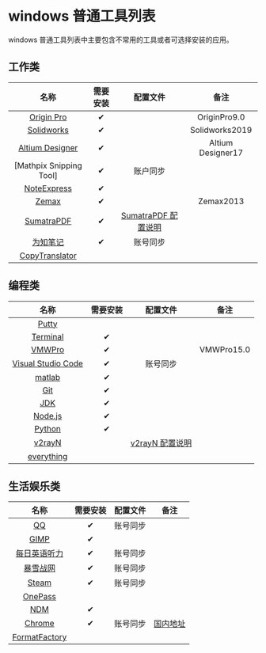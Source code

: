 # windows 普通工具列表

windows 普通工具列表中主要包含不常用的工具或者可选择安装的应用。

## 工作类

|          名称           | 需要安装 |       配置文件        |       备注        |
| :---------------------: | :------: | :-------------------: | :---------------: |
|      [Origin Pro]       |    ✔     |                       |   OriginPro9.0    |
|      [Solidworks]       |    ✔     |                       |  Solidworks2019   |
|    [Altium Designer]    |    ✔     |                       | Altium Designer17 |
| [Mathpix Snipping Tool] |    ✔     |       账户同步        |                   |
|      [NoteExpress]      |    ✔     |                       |                   |
|         [Zemax]         |    ✔     |                       |     Zemax2013     |
|      [SumatraPDF]       |    ✔     | [SumatraPDF 配置说明] |                   |
|       [为知笔记]        |    ✔     |       账号同步        |                   |
|    [CopyTranslator]     |          |                       |                   |

[origin pro]: https://www.originlab.com/index.aspx?%20go=DOWNLOADS/OriginEvaluation
[solidworks]: https://www.solidworks.com.cn/sw/support/downloads.htm
[altium designer]: https://www.altium.com/altium-designer/
[mathpix]: https://mathpix.com/
[noteexpress]: http://www.inoteexpress.com/aegean/index.php/home/ne/index.html
[zemax]: https://www.zemax.com/
[sumatrapdf]: https://www.sumatrapdfreader.org/download-free-pdf-viewer.html
[sumatrapdf 配置说明]: https://github.com/yi-Xu-0100/Application-Lists/tree/master/
[为知笔记]: https://www.wiz.cn/zh-cn/Configuration#sumatrapdftxt
[copytranslator]: https://copytranslator.github.io/download/

## 编程类

|         名称         | 需要安装 |     配置文件      |    备注    |
| :------------------: | :------: | :---------------: | :--------: |
|       [Putty]        |          |                   |            |
|      [Terminal]      |    ✔     |                   |            |
|       [VMWPro]       |    ✔     |                   | VMWPro15.0 |
| [Visual Studio Code] |    ✔     |     账号同步      |            |
|       [matlab]       |    ✔     |                   |            |
|        [Git]         |    ✔     |                   |            |
|        [JDK]         |    ✔     |                   |            |
|      [Node.js]       |    ✔     |                   |            |
|       [Python]       |    ✔     |                   |            |
|       [v2rayN]       |          | [v2rayN 配置说明] |            |
|     [everything]     |          |                   |            |

[putty]: https://www.putty.org/
[terminal]: https://www.microsoft.com/zh-cn/p/windows-terminal/9n0dx20hk701
[vmwpro]: https://www.vmware.com/products/workstation-pro/workstation-pro-evaluation.html
[visual studio code]: https://code.visualstudio.com/Download
[matlab]: https://ww2.mathworks.cn/downloads/web_downloads/
[git]: https://git-scm.com/download/win
[jdk]: https://www.oracle.com/java/technologies/javase-downloads.html
[node.js]: https://nodejs.org/zh-cn/
[python]: https://www.python.org/downloads/windows/
[v2rayn]: https://github.com/2dust/v2rayN/releases
[v2rayn 配置说明]: https://github.com/yi-Xu-0100/Application-Lists/tree/master/Configuration#v2rayntxt
[everything]: https://www.voidtools.com/zh-cn/

## 生活娱乐类

|      名称       | 需要安装 | 配置文件 |    备注    |
| :-------------: | :------: | :------: | :--------: |
|      [QQ]       |    ✔     | 账号同步 |            |
|     [GIMP]      |    ✔     |          |            |
| [每日英语听力]  |    ✔     | 账号同步 |            |
|   [暴雪战网]    |    ✔     | 账号同步 |            |
|     [Steam]     |    ✔     | 账号同步 |            |
|    [OnePass]    |          |          |            |
|      [NDM]      |    ✔     |          |            |
|    [Chrome]     |    ✔     | 账号同步 | [国内地址] |
| [FormatFactory] |          |          |            |

[qq]: https://im.qq.com/pcqq/
[gimp]: https://www.gimp.org/downloads/
[每日英语听力]: http://dict.eudic.net/ting/
[暴雪战网]: https://www.battlenet.com.cn/account/download/index.xml
[steam]: https://store.steampowered.com/about/
[onepass]: https://github.com/kaku2015/OnePassWindows
[ndm]: https://www.neatdownloadmanager.com/index.php/
[chrome]: https://www.google.com/chrome/
[国内地址]: https://www.google.cn/chrome/
[formatfactory]: http://www.pcfreetime.com/formatfactory/CN/index.html
